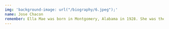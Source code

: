```yaml
---
img: 'background-image: url("/biography/6.jpeg");'
name: Jose Chacon
remember: Ella Mae was born in Montgomery, Alabama in 1928. She was the first African American woman to work as a streetcar conductor in Montgomery. She married Robert Johnson and had 3 children. Ella Mae was an active member of her church and community. She was known for her kindness and generosity.
---
```

